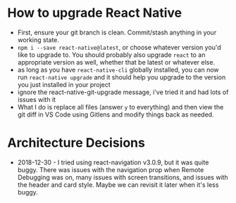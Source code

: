 # How to upgrade React Native

- First, ensure your git branch is clean. Commit/stash anything in your working state.
- `npm i --save react-native@latest`, or choose whatever version you'd like to upgrade to. You should probably also upgrade `react` to an appropriate version as well, whether that be latest or whatever else.
- as long as you have `react-native-cli` globally installed, you can now run `react-native upgrade` and it should help you upgrade to the version you just installed in your project
- ignore the react-native-git-upgrade message, i've tried it and had lots of issues with it
- What I do is replace all files (answer `y` to everything) and then view the git diff in VS Code using Gitlens and modify things back as needed.

# Architecture Decisions

- 2018-12-30 - I tried using react-navigation v3.0.9, but it was quite buggy. There was issues with the navigation prop when Remote Debugging was on, many issues with screen transitions, and issues with the header and card style. Maybe we can revisit it later when it's less buggy.
